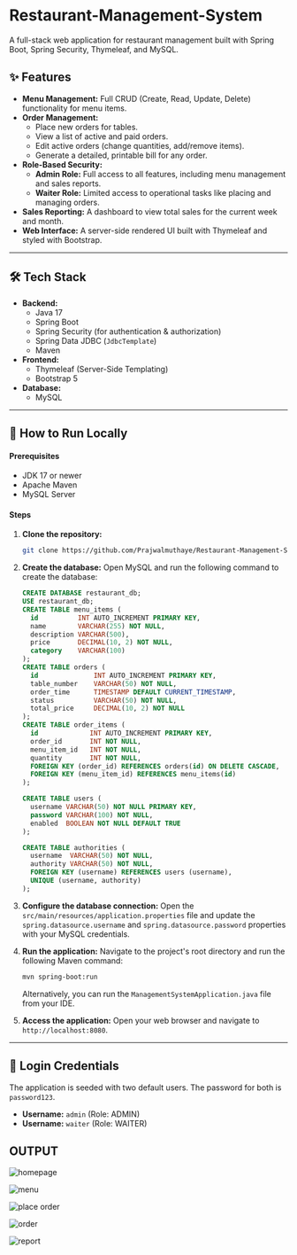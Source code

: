 # Restaurant-Management-System
A full-stack web application for restaurant management built with Spring Boot, Spring Security, Thymeleaf, and MySQL.


## ✨ Features
- **Menu Management:** Full CRUD (Create, Read, Update, Delete) functionality for menu items.
- **Order Management:**
    - Place new orders for tables.
    - View a list of active and paid orders.
    - Edit active orders (change quantities, add/remove items).
    - Generate a detailed, printable bill for any order.
- **Role-Based Security:**
    - **Admin Role:** Full access to all features, including menu management and sales reports.
    - **Waiter Role:** Limited access to operational tasks like placing and managing orders.
- **Sales Reporting:** A dashboard to view total sales for the current week and month.
- **Web Interface:** A server-side rendered UI built with Thymeleaf and styled with Bootstrap.

---
## 🛠️ Tech Stack
- **Backend:**
    - Java 17
    - Spring Boot
    - Spring Security (for authentication & authorization)
    - Spring Data JDBC (`JdbcTemplate`)
    - Maven
- **Frontend:**
    - Thymeleaf (Server-Side Templating)
    - Bootstrap 5
- **Database:**
    - MySQL
---

## 🚀 How to Run Locally

#### Prerequisites
- JDK 17 or newer
- Apache Maven
- MySQL Server
#### Steps
1.  **Clone the repository:**
    ```bash
    git clone https://github.com/Prajwalmuthaye/Restaurant-Management-System.git
    ```
2.  **Create the database:**
    Open MySQL and run the following command to create the database:
    ```sql
    CREATE DATABASE restaurant_db;
    USE restaurant_db;
    CREATE TABLE menu_items (
      id          INT AUTO_INCREMENT PRIMARY KEY,
      name        VARCHAR(255) NOT NULL,
      description VARCHAR(500),
      price       DECIMAL(10, 2) NOT NULL,
      category    VARCHAR(100)
    );
    CREATE TABLE orders (
      id              INT AUTO_INCREMENT PRIMARY KEY,
      table_number    VARCHAR(50) NOT NULL,
      order_time      TIMESTAMP DEFAULT CURRENT_TIMESTAMP,
      status          VARCHAR(50) NOT NULL,
      total_price     DECIMAL(10, 2) NOT NULL
    );
    CREATE TABLE order_items (
      id             INT AUTO_INCREMENT PRIMARY KEY,
      order_id       INT NOT NULL,
      menu_item_id   INT NOT NULL,
      quantity       INT NOT NULL,
      FOREIGN KEY (order_id) REFERENCES orders(id) ON DELETE CASCADE,
      FOREIGN KEY (menu_item_id) REFERENCES menu_items(id)
    );

    CREATE TABLE users (
      username VARCHAR(50) NOT NULL PRIMARY KEY,
      password VARCHAR(100) NOT NULL,
      enabled  BOOLEAN NOT NULL DEFAULT TRUE
    );

    CREATE TABLE authorities (
      username  VARCHAR(50) NOT NULL,
      authority VARCHAR(50) NOT NULL,
      FOREIGN KEY (username) REFERENCES users (username),
      UNIQUE (username, authority)
    );
    
    ```
3.  **Configure the database connection:**
    Open the `src/main/resources/application.properties` file and update the `spring.datasource.username` and `spring.datasource.password` properties with your MySQL credentials.

4.  **Run the application:**
    Navigate to the project's root directory and run the following Maven command:
    ```bash
    mvn spring-boot:run
    ```
    Alternatively, you can run the `ManagementSystemApplication.java` file from your IDE.

5.  **Access the application:**
    Open your web browser and navigate to `http://localhost:8080`.

---

## 🔐 Login Credentials

The application is seeded with two default users. The password for both is `password123`.

- **Username:** `admin` (Role: ADMIN)
- **Username:** `waiter` (Role: WAITER)

## OUTPUT

![homepage](https://github.com/user-attachments/assets/c5f0470e-df42-42d1-ab08-722218981b10)

![menu](https://github.com/user-attachments/assets/4154f3a8-493d-445a-88a2-4f9e8ee4aa2e)

![place order](https://github.com/user-attachments/assets/9928bbb7-c2ea-4016-8c59-db1d9405ab90)

![order](https://github.com/user-attachments/assets/0c186804-3cb9-42d7-871b-e6139a2f4bb5)

![report](https://github.com/user-attachments/assets/18ac137d-990a-43c5-957c-85134da7cc3c)

